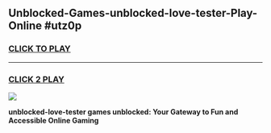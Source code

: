 
## Unblocked-Games-unblocked-love-tester-Play-Online #utz0p
<h3>
<a href="https://news.freeplayer.one?title=unblocked-love-tester&ref=3">CLICK TO PLAY</a></h3>
<hr>

<h3>
<a href="https://news.freeplayer.one?title=unblocked-love-tester&ref=3">CLICK 2 PLAY</a>
  
</h3>

<a href="https://news.freeplayer.one?title=unblocked-love-tester&ref=3"><img src="https://clearcache.store/games.png"></a>


**unblocked-love-tester games unblocked: Your Gateway to Fun and Accessible Online Gaming**
